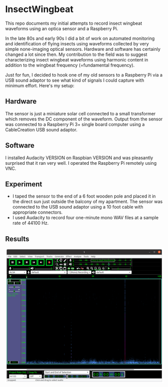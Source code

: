 # InsectWingbeat
This repo documents my initial attempts to record insect wingbeat waveforms using an optica sensor and a Raspberry Pi.

In the late 80s and early 90s I did a bit of work on automated monitoring and identification of flying insects using waveforms collected by very simple none-imaging optical sensors. Hardware and software has certainly changed a lot since then. My contribution to the field was to suggest characterizing insect wingbeat waveforms using harmonic content in addition to the wingbeat frequency (=fundamental frequency).

Just for fun, I decided to hook one of my old sensors to a Raspberry Pi via a USB sound adaptor to see what kind of signals I could capture with minimum effort. Here's my setup:

## Hardware

The sensor is just a miniature solar cell connected to a small transformer which removes the DC component of the waveform. Output from the sensor was connected to a Raspberry Pi 3+ single board computer using a CableCreation USB sound adaptor.

## Software

I installed Audacity VERSION on Raspbian VERSION and was pleasantly surprised that it ran very well. I operated the Raspberry Pi remotely using VNC.

## Experiment

* I taped the sensor to the end of a 6 foot wooden pole and placed it in the direct sun just outside the balcony of my apartment. The sensor was connected to the USB sound adaptor using a 10 foot cable with appropriate connectors.
* I used Audacity to record four one-minute mono WAV files at a sample rate of 44100 Hz.

## Results

![](1.png)

